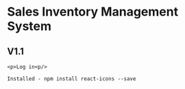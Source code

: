 # Sales Inventory Management System


## V1.1
    <p>Log in<p/>

    Installed - npm install react-icons --save
                
